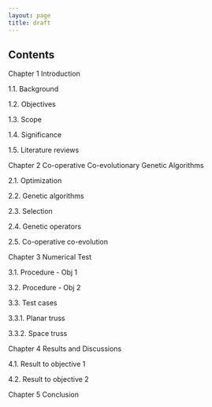 ```yaml
---
layout: page
title: draft
---
```


## Contents ##


Chapter 1 Introduction
 
  1.1. Background

  1.2. Objectives
  
  1.3. Scope
  
  1.4. Significance
  
  1.5. Literature reviews

Chapter 2 Co-operative Co-evolutionary Genetic Algorithms

  2.1. Optimization
  
  2.2. Genetic algorithms
  
  2.3. Selection
  
  2.4. Genetic operators
  
  2.5. Co-operative co-evolution
  
Chapter 3 Numerical Test
  
  3.1. Procedure - Obj 1

  3.2. Procedure - Obj 2

  3.3. Test cases

  3.3.1. Planar truss
    
  3.3.2. Space truss

Chapter 4 Results and Discussions
 
  4.1. Result to objective 1

  4.2. Result to objective 2

Chapter 5 Conclusion
